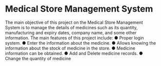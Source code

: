 # Medical Store Management System
The main objective of this project on the Medical Store Management System is to manage the details of medicines such as its quantity, manufacturing and expiry dates, company name, and some other information.
The main features of this project include:
●	Proper login system.
●	Enter the information about the medicine.
●	Allows knowing the information about the stock of medicine in the store.
●	Medicine information can be obtained.
●	Add and Delete medicine records.
●	Change the quantity of medicine
